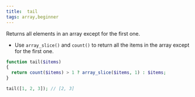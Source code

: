 ```yaml
---
title:  tail
tags: array,beginner
---
```


Returns all elements in an array except for the first one.

- Use `array_slice()` and `count()` to return all the items in the array except for the first one.

```php
function tail($items)
{
  return count($items) > 1 ? array_slice($items, 1) : $items;
}
```

```php
tail([1, 2, 3]); // [2, 3]
```
